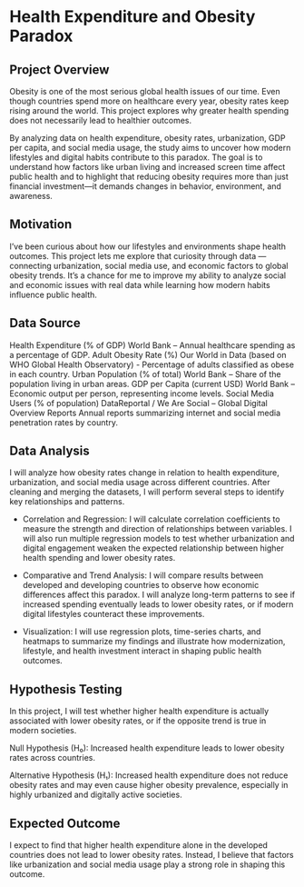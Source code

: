 # Health Expenditure and Obesity Paradox

## Project Overview

Obesity is one of the most serious global health issues of our time.
Even though countries spend more on healthcare every year, obesity rates keep rising around the world.
This project explores why greater health spending does not necessarily lead to healthier outcomes.

By analyzing data on health expenditure, obesity rates, urbanization, GDP per capita, and social media usage, the study aims to uncover how modern lifestyles and digital habits contribute to this paradox.
The goal is to understand how factors like urban living and increased screen time affect public health and to highlight that reducing obesity requires more than just financial investment—it demands changes in behavior, environment, and awareness.

## Motivation

I’ve been curious about how our lifestyles and environments shape health outcomes. This project lets me explore that curiosity through data — connecting urbanization, social media use, and economic factors to global obesity trends. It’s a chance for me to improve my ability to analyze social and economic issues with real data while learning how modern habits influence public health.

## Data Source

Health Expenditure (% of GDP)	World Bank – 	Annual healthcare spending as a percentage of GDP.
Adult Obesity Rate (%)	Our World in Data (based on WHO Global Health Observatory) - Percentage of adults classified as obese in each country.
Urban Population (% of total)	World Bank – Share of the population living in urban areas.
GDP per Capita (current USD)	World Bank – Economic output per person, representing income levels.
Social Media Users (% of population)
DataReportal / We Are Social – Global Digital Overview Reports
Annual reports summarizing internet and social media penetration rates by country.

## Data Analysis

I will analyze how obesity rates change in relation to health expenditure, urbanization, and social media usage across different countries.
After cleaning and merging the datasets, I will perform several steps to identify key relationships and patterns.

* Correlation and Regression:
I will calculate correlation coefficients to measure the strength and direction of relationships between variables.
I will also run multiple regression models to test whether urbanization and digital engagement weaken the expected relationship between higher health spending and lower obesity rates.

* Comparative and Trend Analysis:
I will compare results between developed and developing countries to observe how economic differences affect this paradox.
I will analyze long-term patterns to see if increased spending eventually leads to lower obesity rates, or if modern digital lifestyles counteract these improvements.

* Visualization:
I will use regression plots, time-series charts, and heatmaps to summarize my findings and illustrate how modernization, lifestyle, and health investment interact in shaping public health outcomes.

## Hypothesis Testing

In this project, I will test whether higher health expenditure is actually associated with lower obesity rates, or if the opposite trend is true in modern societies.

Null Hypothesis (H₀):
Increased health expenditure leads to lower obesity rates across countries.

Alternative Hypothesis (H₁):
Increased health expenditure does not reduce obesity rates and may even cause higher obesity prevalence, especially in highly urbanized and digitally active societies.

## Expected Outcome

I expect to find that higher health expenditure alone in the developed countries does not lead to lower obesity rates.
Instead, I believe that factors like urbanization and social media usage play a strong role in shaping this outcome.

